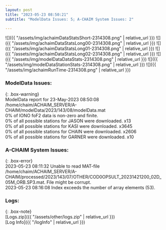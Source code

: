 ```yaml
---
layout: post
title: "2023-05-23 08:50:21"
subtitle: "ModelData Issues: 5; A-CHAIM System Issues: 2"

---
```


![]({{ "/assets/img/achaimDataStatsShort-2314308.png" | relative_url }})
![]({{ "/assets/img/achaimDataStatsLong00-2314308.png" | relative_url }})
![]({{ "/assets/img/achaimDataStatsLong01-2314308.png" | relative_url }})
![]({{ "/assets/img/achaimDataStatsLong02-2314308.png" | relative_url }})
![]({{ "/assets/img/modelDataDataStats-2314308.png" | relative_url }})
![]({{ "/assets/img/modelDataStationStats-2314308.png" | relative_url }})
![]({{ "/assets/img/achaimRunTime-2314308.png" | relative_url }})


### ModelData Issues:  
  
{: .box-warning}  
 ModelData report for 23-May-2023 08:50:08   
 /home/chaim/ACHAIM_SERVER/A-CHAIM/modelData/2023/143/08/modelData.mat   
 0% of IONO foF2 data is non-zero and finite.   
 0% of all possible stations for JASON were downloaded. x13   
 0% of all possible stations for KASI were downloaded. x3645   
 0% of all possible stations for CHAIN were downloaded. x2606   
 0% of all possible stations for GARNER were downloaded. x10   
  
### A-CHAIM System Issues:  
  
{: .box-error}  
2023-05-23 08:11:32 Unable to read MAT-file /home/chaim/ACHAIM_SERVER/A-CHAIM/processed/2023/143/07/OTHER/COD0OPSULT_20231421200_02D_05M_ORB.SP3.mat. File might be corrupt.  
2023-05-23 08:16:08 Index exceeds the number of array elements (53).  

### Logs:  
  
{: .box-note}  
[Logs.zip]({{ "/assets/other/logs.zip" | relative_url }})  
[Log Info]({{ "/logInfo" | relative_url }})  
